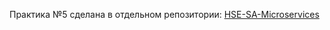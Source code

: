 Практика №5 сделана в отдельном репозитории: [HSE-SA-Microservices](https://github.com/miamib34ch/HSE-SA-Microservices)
